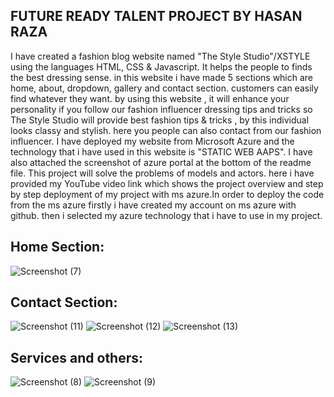 ## FUTURE READY TALENT PROJECT BY HASAN RAZA
I have created a fashion blog website named "The Style Studio"/XSTYLE using the languages HTML, CSS & Javascript. It helps the people to finds the best dressing sense.
in this website i have made 5 sections which are home, about, dropdown, gallery and contact section. customers can easily find whatever they want.
by using this website , it will enhance your personality if you follow our fashion influencer dressing tips and tricks so The Style Studio will provide 
best fashion tips & tricks , by this individual looks classy and stylish. here you people can also contact from our fashion influencer.
I have deployed my website from Microsoft Azure and the technology that i have used in this website is "STATIC WEB AAPS".
I have also attached the screenshot of azure portal at the bottom of the readme file. This project will solve the problems of models and actors.
here i have provided my YouTube video link which shows the project overview and step by step deployment of my project with ms azure.In order to deploy 
the code from the ms azure firstly i have created my account on ms azure with github. then i selected my azure technology that i have to use in my project.

## Home Section:
![Screenshot (7)](https://user-images.githubusercontent.com/111636838/185743276-edb2fc3b-1f52-4bbc-970d-d5276f31aa3d.png)

## Contact Section:
![Screenshot (11)](https://user-images.githubusercontent.com/111636838/185743332-d6d726a9-5e3e-4aa6-b01a-2ff30fe1c256.png)
![Screenshot (12)](https://user-images.githubusercontent.com/111636838/185743334-6d38bb33-35ff-4a18-aa1a-f480981c4b49.png)
![Screenshot (13)](https://user-images.githubusercontent.com/111636838/185743336-f7b32dc3-9c7a-4ce7-ad2d-9321b44f0dd4.png)

## Services and others:
![Screenshot (8)](https://user-images.githubusercontent.com/111636838/185743350-aabe2f56-dfb7-492d-811e-fd7b8e0c880d.png)
![Screenshot (9)](https://user-images.githubusercontent.com/111636838/185743354-ebfd7cd6-d268-4894-bd56-7ab3b2fa3b3c.png)

